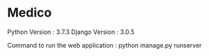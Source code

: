 # Medico

Python Version : 3.7.3
Django Version : 3.0.5

Command to run the web application : python manage.py runserver

